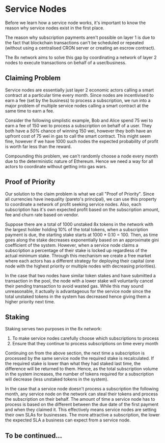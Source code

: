 # Service Nodes

Before we learn how a service node works, it's important to know the reason why service nodes exist in the first place.

The reason why subscription payments aren't possible on layer 1 is due to the fact that blockchain transactions can't be scheduled or repeated (without using a centralised CRON server or creating an escrow contract).

The 8x network aims to solve this gap by coordinating a network of layer 2 nodes to execute transactions on behalf of a user/business.

## Claiming Problem

Service nodes are essentially just layer 2 economic actors calling a smart contract at a particular time every month. Since nodes are incentivised to earn a fee (set by the business) to process a subscription, we run into a major problem of multiple service nodes calling a smart contract at the same time to earn a fee.

Consider the following simplistic example, Bob and Alice spend 75 wei to earn a fee of 150 wei to process a subscription on behalf of a user. They both have a *50%* chance of winning 150 wei, however they both have an upfront cost of 75 wei in gas to call the smart contract. This might seem fine, however if we have 1000 such nodes the expected probability of profit is worth far less than the reward.

Compounding this problem, we can't randomly choose a node every month due to the deterministic nature of Ethereum. Hence we need a way for all actors to coordinate without getting into gas wars.

## Proof of Priority

Our solution to the claim problem is what we call "Proof of Priority". Since all currencies have inequality (pareto's principal), we can use this property to coordinate a network of profit seeking service nodes. Also, each subscription has it's own expected profit based on the subscription amount, fee and  churn rate based on vendor.

Suppose there are a total of 1000 unstaked 8x tokens in the network with the largest holder holding 10% of the total tokens, when a subscription payment is due, the starting stake starts at 1000 * 0.10 = 100. Then, as time goes along the stake decreases exponentially based on an approximate gini coefficient of the system. However, when a service node claims a subscription a percentage of their stake is locked up regardless of the actual minimum stake. Through this mechanism we create a free market where each actors has a different strategy for deploying their capital (one node with the highest priority or multiple nodes with decreasing priorities).

In the case that two nodes have similar token stakes and have submitted a transaction in the pool, the node with a lower stake will voluntarily cancel their pending transaction to avoid wasted gas. While this may sound unreasonable, it actually is advantageous for the service node since the total unstaked tokens in the system has decreased hence giving them a higher priority next time.

## Staking

Staking serves two purposes in the 8x network:

1. To make service nodes carefully choose which subscriptions to process
2. Ensure that they continue to process subscriptions on time every month

Continuing on from the above section, the next time a subscription is processed by the same service node the required stake is recalculated. If the required stake is lower than what they had staked last time, the difference will be returned to them. Hence, as the total subscription volume in the system increases, the number of tokens required for a subscription will decrease (less unstaked tokens in the system).

In the case that a service node doesn't process a subscription the following month, any service node on the network can steal their tokens and process the subscription on their behalf. The amount of time a service node has to process is based on the different between the due date of the first payment and when they claimed it. This effectively means service nodes are setting their own SLAs for businesses. The more attractive a subscription, the lower the expected SLA a business can expect from a service node.


## To be continued...